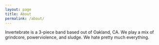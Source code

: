 ```yaml
---
layout: page
title: About
permalink: /about/
---
```


Invertebrate is a 3-piece band based out of Oakland, CA.  We play a mix of grindcore,
powerviolence, and sludge.  We hate pretty much everything.
